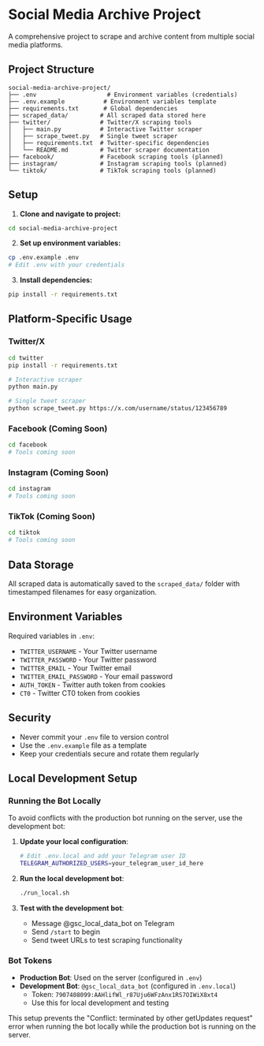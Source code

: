 # Social Media Archive Project

A comprehensive project to scrape and archive content from multiple social media platforms.

## Project Structure

```
social-media-archive-project/
├── .env                    # Environment variables (credentials)
├── .env.example           # Environment variables template
├── requirements.txt       # Global dependencies
├── scraped_data/         # All scraped data stored here
├── twitter/              # Twitter/X scraping tools
│   ├── main.py           # Interactive Twitter scraper
│   ├── scrape_tweet.py   # Single tweet scraper
│   ├── requirements.txt  # Twitter-specific dependencies
│   └── README.md         # Twitter scraper documentation
├── facebook/             # Facebook scraping tools (planned)
├── instagram/            # Instagram scraping tools (planned)
└── tiktok/               # TikTok scraping tools (planned)
```

## Setup

1. **Clone and navigate to project:**
```bash
cd social-media-archive-project
```

2. **Set up environment variables:**
```bash
cp .env.example .env
# Edit .env with your credentials
```

3. **Install dependencies:**
```bash
pip install -r requirements.txt
```

## Platform-Specific Usage

### Twitter/X
```bash
cd twitter
pip install -r requirements.txt

# Interactive scraper
python main.py

# Single tweet scraper
python scrape_tweet.py https://x.com/username/status/123456789
```

### Facebook (Coming Soon)
```bash
cd facebook
# Tools coming soon
```

### Instagram (Coming Soon)
```bash
cd instagram
# Tools coming soon
```

### TikTok (Coming Soon)
```bash
cd tiktok
# Tools coming soon
```

## Data Storage

All scraped data is automatically saved to the `scraped_data/` folder with timestamped filenames for easy organization.

## Environment Variables

Required variables in `.env`:
- `TWITTER_USERNAME` - Your Twitter username
- `TWITTER_PASSWORD` - Your Twitter password
- `TWITTER_EMAIL` - Your Twitter email
- `TWITTER_EMAIL_PASSWORD` - Your email password
- `AUTH_TOKEN` - Twitter auth token from cookies
- `CT0` - Twitter CT0 token from cookies

## Security

- Never commit your `.env` file to version control
- Use the `.env.example` file as a template
- Keep your credentials secure and rotate them regularly
## Local Development Setup

### Running the Bot Locally

To avoid conflicts with the production bot running on the server, use the development bot:

1. **Update your local configuration**:
   ```bash
   # Edit .env.local and add your Telegram user ID
   TELEGRAM_AUTHORIZED_USERS=your_telegram_user_id_here
   ```

2. **Run the local development bot**:
   ```bash
   ./run_local.sh
   ```

3. **Test with the development bot**:
   - Message @gsc_local_data_bot on Telegram
   - Send `/start` to begin
   - Send tweet URLs to test scraping functionality

### Bot Tokens

- **Production Bot**: Used on the server (configured in `.env`)
- **Development Bot**: `@gsc_local_data_bot` (configured in `.env.local`)
  - Token: `7907408099:AAHlifWl_r87Uju6WFzAnx1RS7OIWiX8xt4`
  - Use this for local development and testing

This setup prevents the "Conflict: terminated by other getUpdates request" error when running the bot locally while the production bot is running on the server.

